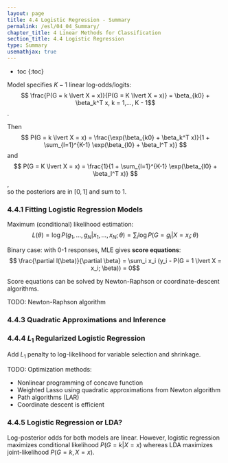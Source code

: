 ```yaml
---
layout: page
title: 4.4 Logistic Regression - Summary
permalink: /esl/04_04_Summary/
chapter_title: 4 Linear Methods for Classification
section_title: 4.4 Logistic Regression
type: Summary
usemathjax: true
---
```


* toc
{:toc}

Model specifies $K - 1$ linear log-odds/logits: $$ \frac{P(G = k \lvert X = x)}{P(G = K \lvert X = x)} = \beta_{k0} + \beta_k^T x, k = 1,..., K - 1$$. 

Then $$ P(G = k \lvert X = x) = \frac{\exp(\beta_{k0} + \beta_k^T x)}{1 + \sum_{l=1}^{K-1} \exp(\beta_{l0} + \beta_l^T x)} $$ and $$ P(G = K \lvert X = x) = \frac{1}{1 + \sum_{l=1}^{K-1} \exp(\beta_{l0} + \beta_l^T x)} $$, 
<br> so the posteriors are in $[0,1]$ and sum to 1.

### 4.4.1 Fitting Logistic Regression Models

Maximum (conditional) likelihood estimation: $$L(\theta) = \log P(g_1,...,g_N \lvert x_1,...,x_N; \theta) = \sum_i \log P(G = g_i \lvert X = x_i; \theta) $$

Binary case: with 0-1 responses, MLE gives **score equations**: $$ \frac{\partial l(\beta)}{\partial \beta} = \sum_i x_i (y_i - P(G = 1 \lvert X = x_i; \beta)) = 0$$

Score equations can be solved by Newton-Raphson or coordinate-descent algorithms.

TODO: Newton-Raphson algorithm

### 4.4.3 Quadratic Approximations and Inference

### 4.4.4 $L_1$ Regularized Logistic Regression

Add $L_1$ penalty to log-likelihood for variable selection and shrinkage. 

TODO: Optimization methods:
- Nonlinear programming of concave function
- Weighted Lasso using quadratic approximations from Newton algorithm
- Path algorithms (LAR)
- Coordinate descent is efficient

### 4.4.5 Logistic Regression or LDA?

Log-posterior odds for both models are linear. However, logistic regression maximizes conditional likelihood $P(G = k \lvert X = x)$ whereas LDA maximizes joint-likelihood $P(G = k, X = x)$.



